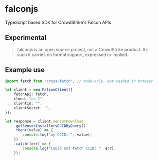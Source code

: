 # falconjs

TypeScript based SDK for CrowdStrike's Falcon APIs

## Experimental

> falconjs is an open source project, not a CrowdStrike product. As such it carries no formal support, expressed or implied.

## Example use

```typescript
import fetch from "cross-fetch"; // Node-only. Not needed in browser

let client = new FalconClient({
    fetchApi: fetch,
    cloud: "us-1",
    clientId: "",
    clientSecret: "",
});

let response = client.sensorDownload
    .getSensorInstallersCCIDByQuery()
    .then((value) => {
        console.log("my CCID: ", value);
    })
    .catch((err) => {
        console.log("Could not fetch CCID: ", err);
    });

```
